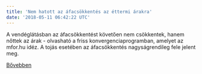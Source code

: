 ```yaml
---
title: 'Nem hatott az áfacsökkentés az éttermi árakra'
date: '2018-05-11 06:42:22 UTC'
---
```


A vendéglátásban az áfacsökkentést követően nem csökkentek, hanem nőttek az árak - olvasható a friss konvergenciaprogramban, amelyet az mfor.hu idéz.  A tojás esetében az áfacsökkentés nagyságrendileg fele jelent meg.


[Bővebben](https://ift.tt/2jNsuxi)
